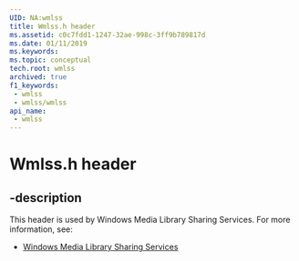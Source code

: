 ```yaml
---
UID: NA:wmlss
title: Wmlss.h header
ms.assetid: c0c7fdd1-1247-32ae-998c-3ff9b789817d
ms.date: 01/11/2019
ms.keywords: 
ms.topic: conceptual
tech.root: wmlss
archived: true
f1_keywords:
 - wmlss
 - wmlss/wmlss
api_name:
 - wmlss
---
```


# Wmlss.h header


## -description

This header is used by Windows Media Library Sharing Services. For more information, see:

- [Windows Media Library Sharing Services](../_wmlss/index.md)

